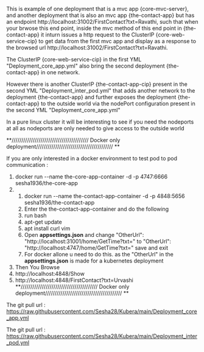 This is example of one deployment that is a mvc app {core-mvc-server}, and another deployment that is also an mvc app {the-contact-app} but has an endpoint http://localhost:31002/FirstContact?txt=Ravathi, such that when your brwose this end point, inside the mvc method of this end point in {the-contact-app} it inturn issues a http request to the ClusterIP {core-web-service-cip} to get data from the first mvc app and display as a response to the browsed url  http://localhost:31002/FirstContact?txt=Ravathi.

The ClusterIP {core-web-service-cip} in the first YML "Deployment_core_app.yml" also bring the second deployment {the-contact-app} in one network.

However there is another ClusterIP {the-contact-app-cip} present in the second YML "Deployment_inter_pod.yml" that adds another network to the deployment {the-contact-app} and further exposes the deployment {the-contact-app} to the outside world via the nodePort configuration present in the second YML "Deployment_core_app.yml"

In a pure linux cluster it will be interesting to see if you need the nodeports at all  as nodeports are only needed to give access to the outside world

**//////////////////////////////////////// Docker only deployment//////////////////////////////////////// **

If you are only interested in a docker environment to test pod to pod communication :

1. docker run --name the-core-app-container -d -p 4747:6666 sesha1936/the-core-app
2. 1. docker run --name the-contact-app-container -d -p 4848:5656 sesha1936/the-contact-app
   2. Enter the the-contact-app-container and do the following
     1. run bash
     2. apt-get update
     3. apt install curl vim
     4. Open **appsettings.json** and change  "OtherUrl": "http://localhost:31001/home/GetTime?txt=" to "OtherUrl": "http://localhost:4747/home/GetTime?txt=" save and exit
     5. For docker allone u need to do this. as the "OtherUrl" in the **appsettings.json** is made for a kubernetes deployment
3. Then You Browse
  1. http://localhost:4848/Show
  2. http://localhost:4848/FirstContact?txt=Urvashi
**//////////////////////////////////////// Docker only deployment//////////////////////////////////////// **

The git pull url : https://raw.githubusercontent.com/Sesha28/Kubera/main/Deployment_core_app.yml

The git pull url : https://raw.githubusercontent.com/Sesha28/Kubera/main/Deployment_inter_pod.yml
